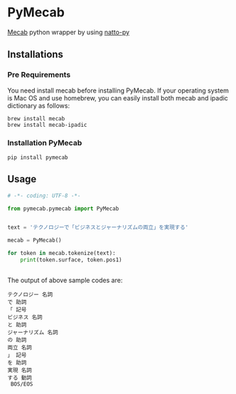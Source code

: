 # PyMecab
 
 [Mecab](http://taku910.github.io/mecab/) python wrapper by using [natto-py](https://github.com/buruzaemon/natto-py)


## Installations

### Pre Requirements

You need install mecab before installing PyMecab.
If your operating system is Mac OS and use homebrew, you can easily install both mecab and ipadic dictionary as follows:

```
brew install mecab
brew install mecab-ipadic
```
 
### Installation PyMecab 

```
pip install pymecab
```

## Usage

```python
# -*- coding: UTF-8 -*-

from pymecab.pymecab import PyMecab


text = 'テクノロジーで「ビジネスとジャーナリズムの両立」を実現する'

mecab = PyMecab()

for token in mecab.tokenize(text):
    print(token.surface, token.pos1)
    
```

The output of above sample codes are:

```
テクノロジー 名詞
で 助詞
「 記号
ビジネス 名詞
と 助詞
ジャーナリズム 名詞
の 助詞
両立 名詞
」 記号
を 助詞
実現 名詞
する 動詞
 BOS/EOS
 
```


